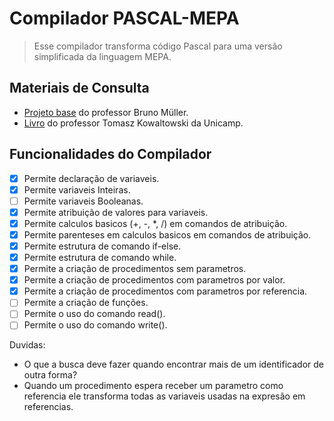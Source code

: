 # Compilador PASCAL-MEPA
> Esse compilador transforma código Pascal para uma versão simplificada da linguagem MEPA.

## Materiais de Consulta
- [Projeto base](https://www.inf.ufpr.br/bmuller/#/ci1211) do professor Bruno Müller.
- [Livro](https://www.ic.unicamp.br/~tomasz/ilp/) do professor Tomasz Kowaltowski da Unicamp.

## Funcionalidades do Compilador
- [X] Permite declaração de variaveis.
- [X] Permite variaveis Inteiras.
- [ ] Permite variaveis Booleanas.
- [X] Permite atribuição de valores para variaveis.
- [X] Permite calculos basicos (+, -, *, /) em comandos de atribuição.
- [X] Permite parenteses em calculos basicos em comandos de atribuição.
- [X] Permite estrutura de comando if-else.
- [X] Permite estrutura de comando while.
- [X] Permite a criação de procedimentos sem parametros.
- [X] Permite a criação de procedimentos com parametros por valor.
- [X] Permite a criação de procedimentos com parametros por referencia.
- [ ] Permite a criação de funções.
- [ ] Permite o uso do comando read().
- [ ] Permite o uso do comando write().

Duvidas:
 - O que a busca deve fazer quando encontrar mais de um identificador de outra forma?
 - Quando um procedimento espera receber um parametro como referencia ele transforma todas as variaveis usadas na expresão em referencias.